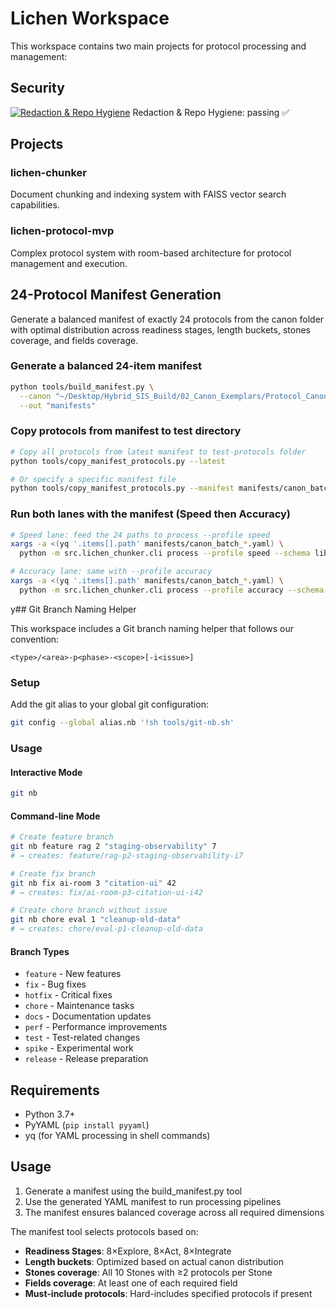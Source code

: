 # Lichen Workspace

This workspace contains two main projects for protocol processing and management:

## Security

[![Redaction & Repo Hygiene](https://github.com/nzdog/lichen-workspace/actions/workflows/redaction.yml/badge.svg)](https://github.com/nzdog/lichen-workspace/actions/workflows/redaction.yml) Redaction & Repo Hygiene: passing ✅

## Projects

### lichen-chunker
Document chunking and indexing system with FAISS vector search capabilities.

### lichen-protocol-mvp
Complex protocol system with room-based architecture for protocol management and execution.

## 24-Protocol Manifest Generation

Generate a balanced manifest of exactly 24 protocols from the canon folder with optimal distribution across readiness stages, length buckets, stones coverage, and fields coverage.

### Generate a balanced 24-item manifest

```bash
python tools/build_manifest.py \
  --canon "~/Desktop/Hybrid_SIS_Build/02_Canon_Exemplars/Protocol_Canon" \
  --out "manifests"
```

### Copy protocols from manifest to test directory

```bash
# Copy all protocols from latest manifest to test-protocols folder
python tools/copy_manifest_protocols.py --latest

# Or specify a specific manifest file
python tools/copy_manifest_protocols.py --manifest manifests/canon_batch_2025-09-11.yaml --output test-protocols
```

### Run both lanes with the manifest (Speed then Accuracy)

```bash
# Speed lane: feed the 24 paths to process --profile speed
xargs -a <(yq '.items[].path' manifests/canon_batch_*.yaml) \
  python -m src.lichen_chunker.cli process --profile speed --schema libs/protocol_template_schema_v1.json

# Accuracy lane: same with --profile accuracy  
xargs -a <(yq '.items[].path' manifests/canon_batch_*.yaml) \
  python -m src.lichen_chunker.cli process --profile accuracy --schema libs/protocol_template_schema_v1.json
```

y## Git Branch Naming Helper

This workspace includes a Git branch naming helper that follows our convention:

`<type>/<area>-p<phase>-<scope>[-i<issue>]`

### Setup

Add the git alias to your global git configuration:

```bash
git config --global alias.nb '!sh tools/git-nb.sh'
```

### Usage

#### Interactive Mode
```bash
git nb
```

#### Command-line Mode
```bash
# Create feature branch
git nb feature rag 2 "staging-observability" 7
# → creates: feature/rag-p2-staging-observability-i7

# Create fix branch  
git nb fix ai-room 3 "citation-ui" 42
# → creates: fix/ai-room-p3-citation-ui-i42

# Create chore branch without issue
git nb chore eval 1 "cleanup-old-data"
# → creates: chore/eval-p1-cleanup-old-data
```

#### Branch Types
- `feature` - New features
- `fix` - Bug fixes
- `hotfix` - Critical fixes
- `chore` - Maintenance tasks
- `docs` - Documentation updates
- `perf` - Performance improvements
- `test` - Test-related changes
- `spike` - Experimental work
- `release` - Release preparation

## Requirements

- Python 3.7+
- PyYAML (`pip install pyyaml`)
- yq (for YAML processing in shell commands)

## Usage

1. Generate a manifest using the build_manifest.py tool
2. Use the generated YAML manifest to run processing pipelines
3. The manifest ensures balanced coverage across all required dimensions

The manifest tool selects protocols based on:
- **Readiness Stages**: 8×Explore, 8×Act, 8×Integrate
- **Length buckets**: Optimized based on actual canon distribution
- **Stones coverage**: All 10 Stones with ≥2 protocols per Stone
- **Fields coverage**: At least one of each required field
- **Must-include protocols**: Hard-includes specified protocols if present
